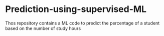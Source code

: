 # Prediction-using-supervised-ML
Thos repository contains a ML code to predict the percentage of a student based on the number of study hours
